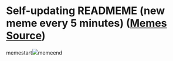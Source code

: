 # Self-updating READMEME (new meme every 5 minutes) ([Memes Source](https://bramses.notion.site/a49c1e962b7646879176ac3b327b6533?v=4d1eda54b170483cb03a40f257231764))

memestart![](https://www.notion.so/image/https%3A%2F%2Fs3-us-west-2.amazonaws.com%2Fsecure.notion-static.com%2Fee57fc4e-95f5-4296-a109-0fbc9adc4327%2FA4C0EA2C-AE98-46D3-8393-7F80F8464FE3.jpeg?table=block&id=8465fd9e-e739-4600-b095-84e38ec46936&cache=v2)memeend
